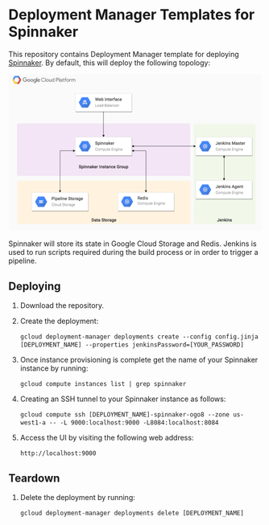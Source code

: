 # Deployment Manager Templates for Spinnaker

This repository contains Deployment Manager template for deploying [Spinnaker](http://www.spinnaker.io/).
By default, this will deploy the following topology:

![](images/spinnaker-arch.png)

Spinnaker will store its state in Google Cloud Storage and Redis. Jenkins
is used to run scripts required during the build process or in order to trigger
a pipeline.

## Deploying

1. Download the repository.
1. Create the deployment:

       gcloud deployment-manager deployments create --config config.jinja [DEPLOYMENT_NAME] --properties jenkinsPassword=[YOUR_PASSWORD]
1. Once instance provisioning is complete get the name of your Spinnaker instance by
   running:

       gcloud compute instances list | grep spinnaker
1. Creating an SSH tunnel to your Spinnaker instance as follows:

       gcloud compute ssh [DEPLOYMENT_NAME]-spinnaker-ogo8 --zone us-west1-a -- -L 9000:localhost:9000 -L8084:localhost:8084

1. Access the UI by visiting the following web address:

       http://localhost:9000

## Teardown

1. Delete the deployment by running:

       gcloud deployment-manager deployments delete [DEPLOYMENT_NAME]
